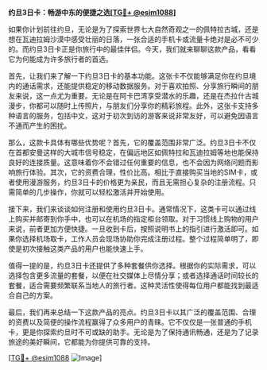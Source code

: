 **约旦3日卡：畅游中东的便捷之选[[TG💪+ @esim1088](https://t.me/s/esim1088)]**

如果你计划前往约旦，无论是为了探索世界七大自然奇观之一的佩特拉古城，还是想在瓦迪拉姆沙漠中感受壮丽的日落，一张合适的手机卡或流量卡绝对是必不可少的。而约旦3日卡正是你旅行中的最佳伴侣。今天，我们就来聊聊这款产品，看看它为何能成为许多旅行者的首选。

首先，让我们来了解一下约旦3日卡的基本功能。这张卡不仅能够满足你在约旦境内的通话需求，还能提供稳定的移动数据服务。对于喜欢拍照、分享旅行瞬间的朋友来说，这一点尤为重要。无论是在阿卡巴湾享受潜水的乐趣，还是在杰拉什古城漫步，你都可以随时上传照片，与朋友们分享你的精彩旅程。此外，这张卡支持多种语言的服务，包括中文，这对于初次到访的游客来说非常友好，可以避免因语言不通而产生的困扰。

那么，这款卡具体有哪些优势呢？首先，它的覆盖范围非常广泛。约旦3日卡不仅在首都安曼这样的大城市信号稳定，在偏远地区如佩特拉和瓦迪拉姆等地也能保持良好的连接质量。这意味着你不会错过任何重要的信息，也不会因为网络问题而影响旅行体验。其次，它的资费合理，性价比高。相比于直接购买当地的SIM卡，或者使用漫游服务，约旦3日卡的价格更为亲民，而且无需担心复杂的注册流程。只需简单的几步操作，你就可以轻松激活并开始使用。

接下来，我们来谈谈如何注册和使用约旦3日卡。通常情况下，这类卡可以通过线上购买并邮寄到你手中，也可以在机场的指定柜台领取。对于习惯线上购物的用户来说，前者更加方便快捷。一旦收到卡后，按照说明书上的指引进行激活即可。如果你选择机场取卡，工作人员会现场协助你完成注册过程。整个过程简单明了，即使是初次接触这类产品的用户也能快速上手。

值得一提的是，约旦3日卡还提供了多种套餐供你选择。根据你的实际需求，可以选择包含更多流量的套餐，以便在社交媒体上尽情分享；或者选择通话时间较长的套餐，适合需要频繁联系当地人的旅行者。这种灵活性使得每位用户都能找到最适合自己的方案。

最后，我们再来总结一下这款产品的亮点。约旦3日卡以其广泛的覆盖范围、合理的资费以及简便的操作流程赢得了众多用户的青睐。它不仅仅是一张普通的手机卡，更是你探索约旦时不可或缺的助手。无论是为了保持通讯畅通，还是为了记录旅途的美好瞬间，它都能为你提供可靠的支持。

[[TG💪+ @esim1088](https://t.me/s/esim1088) ![Image](https://i.postimg.cc/4NQfJmqS/Snipaste-2025-05-13-00-14-12.png)]